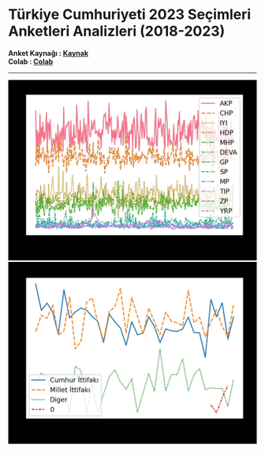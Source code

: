 # Türkiye Cumhuriyeti 2023 Seçimleri Anketleri Analizleri (2018-2023)
<b>Anket Kaynağı : <a href="https://tr.wikipedia.org/wiki/2023_T%C3%BCrkiye_cumhurba%C5%9Fkanl%C4%B1%C4%9F%C4%B1_se%C3%A7imi_i%C3%A7in_yap%C4%B1lan_anketler">Kaynak</a></b><br>
<b>Colab : <a href="https://colab.research.google.com/drive/1Ob7dMmTLyXiP3Z36MWDUTumu5ur8ktbq?usp=sharing">Colab</a></b>
<hr></hr>
<img src="https://raw.githubusercontent.com/alicangnll/secim23/main/secim_parti.jpg" />
<br>
<img src="https://raw.githubusercontent.com/alicangnll/secim23/main/secim_ittifak.jpg" />

